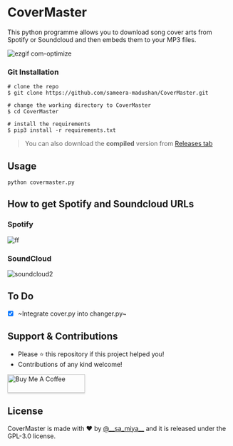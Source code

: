 # CoverMaster

This python programme allows you to download song cover arts from Spotify or Soundcloud and then embeds them to your MP3 files.

![ezgif com-optimize](https://user-images.githubusercontent.com/55880211/78372532-07624f80-75e7-11ea-8ff8-43c1c19e2dfd.gif)

### Git Installation
```
# clone the repo
$ git clone https://github.com/sameera-madushan/CoverMaster.git

# change the working directory to CoverMaster
$ cd CoverMaster

# install the requirements
$ pip3 install -r requirements.txt
```

> You can also download the __compiled__ version from [Releases tab](https://github.com/sameera-madushan/CoverMaster/releases)

## Usage

```
python covermaster.py
```

## How to get Spotify and Soundcloud URLs
### Spotify
![ff](https://user-images.githubusercontent.com/55880211/78236366-84ae9700-74f7-11ea-97cd-bc033e7b5227.gif)
### SoundCloud
![soundcloud2](https://user-images.githubusercontent.com/55880211/78242928-7fa21580-7500-11ea-9cee-bc80748ea923.gif)

## To Do
- [x] ~Integrate cover.py into changer.py~ 

## Support & Contributions
- Please ⭐️ this repository if this project helped you!
- Contributions of any kind welcome!

<a href="https://www.buymeacoffee.com/sameeramadushan" target="_blank"><img src="https://www.buymeacoffee.com/assets/img/custom_images/orange_img.png" alt="Buy Me A Coffee" style="height: 41px !important;width: 174px !important;box-shadow: 0px 3px 2px 0px rgba(190, 190, 190, 0.5) !important;-webkit-box-shadow: 0px 3px 2px 0px rgba(190, 190, 190, 0.5) !important;" ></a>

## License
CoverMaster is made with ♥ by [@_\_sa_miya__](https://twitter.com/__sa_miya__) and it is released under the GPL-3.0 license.
